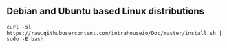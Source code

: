 
## Debian and Ubuntu based Linux distributions

`curl -sl https://raw.githubusercontent.com/intrahouseio/Doc/master/install.sh | sudo -E bash`
